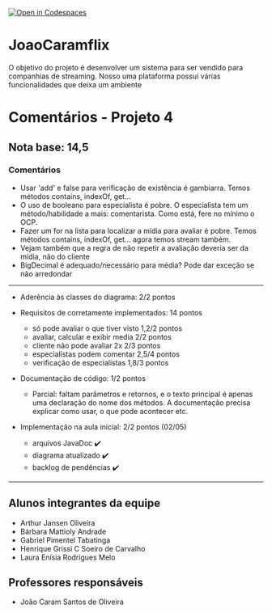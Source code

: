 [![Open in Codespaces](https://classroom.github.com/assets/launch-codespace-7f7980b617ed060a017424585567c406b6ee15c891e84e1186181d67ecf80aa0.svg)](https://classroom.github.com/open-in-codespaces?assignment_repo_id=10848496)
# JoaoCaramflix
O objetivo do projeto é desenvolver um sistema para ser vendido para companhias de streaming. 
Nosso uma plataforma possui várias funcionalidades que deixa um ambiente 

# Comentários - Projeto 4

## Nota base: 14,5

### Comentários

- Usar 'add' e false para verificação de existência é gambiarra. Temos métodos contains, indexOf, get...
- O uso de booleano para especialista é pobre. O especialista tem um método/habilidade a mais: comentarista. Como está, fere no mínimo o OCP.
- Fazer um for na lista para localizar a mídia para avaliar é pobre. Temos métodos contains, indexOf, get... agora temos stream também.
- Vejam também que a regra de não repetir a avaliação deveria ser da mídia, não do cliente
- BigDecimal é adequado/necessário para média? Pode dar exceção se não arredondar


----
	
- Aderência às classes do diagrama: 2/2 pontos


- Requisitos de corretamente implementados: 14 pontos
    - só pode avaliar o que tiver visto		1,2/2 pontos
    - avaliar, calcular e exibir media 		2/2 pontos
    - cliente não pode avaliar 2x			2/3 pontos
    - especialistas podem comentar			2,5/4 pontos
    - verificação de especialistas			1,8/3 pontos
	
- Documentação de código: 1/2 pontos
	- Parcial: faltam parâmetros e retornos, e o texto principal é apenas uma declaração do nome dos métodos. A documentação precisa explicar como usar, o que pode acontecer etc.

- Implementação na aula inicial: 2/2 pontos (02/05)
    - arquivos JavaDoc  ✔️
    - diagrama atualizado ✔️
    - backlog de pendências ✔️

----

## Alunos integrantes da equipe

* Arthur Jansen Oliveira
* Bárbara Mattioly Andrade
* Gabriel Pimentel Tabatinga
* Henrique Grissi C Soeiro de Carvalho
* Laura Enísia Rodrigues Melo

## Professores responsáveis

* João Caram Santos de Oliveira

